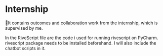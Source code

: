 # Internship
🎒It contains outcomes and collaboration work from the internship, which is supervised by me.

In the RiveScript file are the code i used for running rivescript on PyCharm. rivescript package needs to be installed beforehand.
I will also include the chatbot scripts in it.
